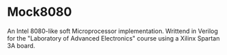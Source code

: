 # Mock8080
An Intel 8080-like soft Microprocessor implementation.
Writtend in Verilog for the "Laboratory of Advanced Electronics" course using a Xilinx Spartan 3A board.
